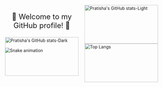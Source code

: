 <div style="display: flex; gap: 20px; justify-content: center;">
  <div style="flex: 1;">
    <p style="font-size: 24px; text-align: center;">
      👾 Welcome to my GitHub profile! 👾
    </p>
    <a href="https://github.com/pratishabista/github-readme-stats#gh-dark-mode-only">
      <img src="https://github-readme-stats.vercel.app/api?username=pratishabista&show_icons=true&theme=dark" style="width: 100%;" alt="Pratisha's GitHub stats-Dark">
    </a>
  </div>
  <div style="flex: 1;">
    <a href="https://github.com/pratishabista/github-readme-stats#gh-light-mode-only">
      <img src="https://github-readme-stats.vercel.app/api?username=pratishabista&show_icons=true&theme=default" style="width: 100%;" alt="Pratisha's GitHub stats-Light">
    </a>
    <a href="https://github.com/pratishabista/github-readme-stats">
      <img src="https://github-readme-stats.vercel.app/api/top-langs/?username=pratishabista&layout=compact&langs_count=10" style="width: 100%;" alt="Top Langs">
    </a>
  </div>
</div>

![Snake animation](https://github.com/pratishabista/pratishabista/blob/output/github-contribution-grid-snake.svg)
